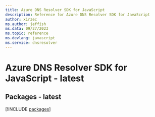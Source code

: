 ```yaml
---
title: Azure DNS Resolver SDK for JavaScript
description: Reference for Azure DNS Resolver SDK for JavaScript
author: xirzec
ms.author: jeffish
ms.data: 09/27/2023
ms.topic: reference
ms.devlang: javascript
ms.service: dnsresolver
---
```

# Azure DNS Resolver SDK for JavaScript - latest
## Packages - latest
[!INCLUDE [packages](dns-resolver-index.md)]